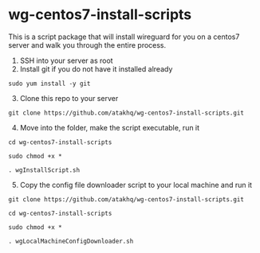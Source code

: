 # wg-centos7-install-scripts

This is a script package that will install wireguard for you on a centos7 server and walk you through the entire process.


1. SSH into your server as root
2. Install git if you do not have it installed already

`sudo yum install -y git`

3. Clone this repo to your server

`git clone https://github.com/atakhq/wg-centos7-install-scripts.git`

4. Move into the folder, make the script executable, run it

`cd wg-centos7-install-scripts`

`sudo chmod +x *`

`. wgInstallScript.sh`

5. Copy the config file downloader script to your local machine and run it

`git clone https://github.com/atakhq/wg-centos7-install-scripts.git`

`cd wg-centos7-install-scripts`

`sudo chmod +x *`

`. wgLocalMachineConfigDownloader.sh`
